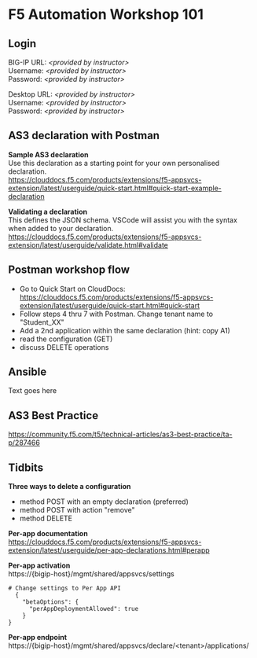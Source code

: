 # F5 Automation Workshop 101

## Login
BIG-IP URL: *\<provided by instructor\>*  
Username: *\<provided by instructor\>*  
Password: *\<provided by instructor\>*  

Desktop URL:  *\<provided by instructor\>*  
Username: *\<provided by instructor\>*  
Password: *\<provided by instructor\>*  

## AS3 declaration with Postman
**Sample AS3 declaration**  
Use this declaration as a starting point for your own personalised declaration.  
https://clouddocs.f5.com/products/extensions/f5-appsvcs-extension/latest/userguide/quick-start.html#quick-start-example-declaration

**Validating a declaration**  
This defines the JSON schema. VSCode will assist you with the syntax when added to your declaration.  
https://clouddocs.f5.com/products/extensions/f5-appsvcs-extension/latest/userguide/validate.html#validate

## Postman workshop flow  
- Go to Quick Start on CloudDocs: https://clouddocs.f5.com/products/extensions/f5-appsvcs-extension/latest/userguide/quick-start.html#quick-start  
- Follow steps 4 thru 7 with Postman. Change tenant name to "Student_XX"
- Add a 2nd application within the same declaration (hint: copy A1)  
- read the configuration (GET)
- discuss DELETE operations

## Ansible
Text goes here  
  
## AS3 Best Practice
https://community.f5.com/t5/technical-articles/as3-best-practice/ta-p/287466

## Tidbits
**Three ways to delete a configuration**  
- method POST with an empty declaration (preferred)
- method POST  with action "remove"  
- method DELETE  

**Per-app documentation**  
https://clouddocs.f5.com/products/extensions/f5-appsvcs-extension/latest/userguide/per-app-declarations.html#perapp

**Per-app activation**  
https://{bigip-host}/mgmt/shared/appsvcs/settings  
```
# Change settings to Per App API  
  {  
    "betaOptions": {  
      "perAppDeploymentAllowed": true  
    }  
}  
```

**Per-app endpoint**  
https://{bigip-host}/mgmt/shared/appsvcs/declare/\<tenant\>/applications/
